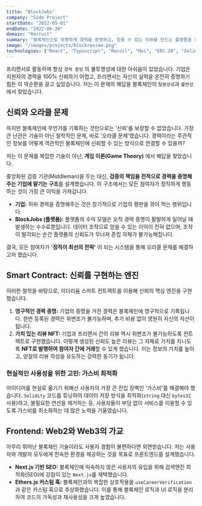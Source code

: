 ```yaml
---
title: "BlockJobs"
company: "Side Project"
startDate: "2022-05-01"
endDate: "2022-06-20"
domain: "Recruit"
summary: "블록체인으로 투명하게 경력을 증명하고, 믿을 수 있는 리뷰를 만드는 플랫폼을 개발했어요."
image: "/images/projects/blockreview.png"
technologies: ["React", "Typescript", "Recoil", "Mui", "ERC-20", "Solidty"]
---
```


프리랜서로 활동하며 항상 `경력 증빙` 의 불투명성에 대한 아쉬움이 있었습니다. 기업은 지원자의 경력을 100% 신뢰하기 어렵고, 프리랜서는 자신의 실력을 온전히 증명하기 힘든 이 악순환을 끊고 싶었습니다. 저는 이 문제의 해답을 블록체인의 `탈중앙성`과 `불변성`에서 찾았습니다.

## 신뢰와 오라클 문제

하지만 블록체인에 무언가를 기록하는 것만으로는 '신뢰'를 보장할 수 없었습니다. 가장 큰 난관은 기술이 아닌 철학적인 문제, 바로 '오라클 문제'였습니다. 경력이라는 주관적인 정보를 어떻게 객관적인 블록체인에 신뢰할 수 있는 방식으로 연결할 수 있을까?

저는 이 문제를 복잡한 기술이 아닌, **게임 이론(Game Theory)** 에서 해답을 찾았습니다.

중앙화된 검증 기관(Middleman)을 두는 대신, **검증의 책임을 전적으로 경력을 증명해주는 기업에 맡기는 구조**를 설계했습니다. 이 구조에서는 모든 참여자가 정직하게 행동하는 것이 가장 큰 이익을 가져갑니다.

- **기업:** 허위 경력을 증명해주는 것은 장기적으로 기업의 평판을 깎아 먹는 행위입니다.
- **BlockJobs (플랫폼):** 플랫폼의 수익 모델은 오직 경력 증명이 활발하게 일어날 때 발생하는 수수료뿐입니다. 데이터 조작으로 얻을 수 있는 이익이 전혀 없으며, 조작이 발각되는 순간 플랫폼의 신뢰도가 무너져 존립 자체가 불가능해집니다.

결국, 모든 참여자가 **'정직이 최선의 전략'** 이 되는 시스템을 통해 오라클 문제를 해결하고자 했습니다.

## Smart Contract: 신뢰를 구현하는 엔진

이러한 철학을 바탕으로, 이더리움 스마트 컨트랙트를 이용해 신뢰의 핵심 엔진을 구현했습니다.

1.  **영구적인 경력 증명:** 기업의 증명을 거친 경력은 블록체인에 영구적으로 기록됩니다. 한번 등록된 경력은 위변조가 불가능하며, 추가 비용 없이 영원히 자신의 자산이 됩니다.
2.  **가치 있는 리뷰 NFT:** 기업과 프리랜서 간의 리뷰 역시 위변조가 불가능하도록 컨트랙트로 구현했습니다. 이렇게 생성된 신뢰도 높은 리뷰는 그 자체로 가치를 지니도록 **NFT로 발행하여 참여자 간에 거래**할 수 있게 했습니다. 이는 정보의 가치를 높이고, 양질의 리뷰 작성을 유도하는 강력한 동기가 됩니다.

### 현실적인 사용성을 위한 고민: 가스비 최적화

아이디어를 현실로 옮기기 위해선 사용자의 가장 큰 진입 장벽인 '가스비'를 해결해야 했습니다. `Solidity` 코드를 튜닝하여 데이터 저장 방식을 최적화(`string` 대신 `bytes32` 사용)하고, 불필요한 연산을 제거하는 등, 사용자들이 부담 없이 서비스를 이용할 수 있도록 가스비를 최소화하는 데 많은 노력을 기울였습니다.

## Frontend: Web2와 Web3의 가교

아무리 뛰어난 블록체인 기술이라도 사용자 경험이 불편하다면 외면받습니다. 저는 사용자와 개발자 모두에게 친숙한 환경을 제공하는 것을 목표로 프론트엔드를 설계했습니다.

- **Next.js 기반 SEO:** 블록체인에 익숙하지 않은 사용자의 유입을 위해 검색엔진 최적화(SEO)에 강점이 있는 `Next.js`를 채택했습니다.
- **Ethers.js 커스텀 훅:** 블록체인과의 복잡한 상호작용을 `useCareerVerification` 과 같은 커스텀 훅으로 추상화했습니다. 이를 통해 블록체인 로직과 UI 로직을 분리하여 코드의 가독성과 재사용성을 크게 높였습니다.
